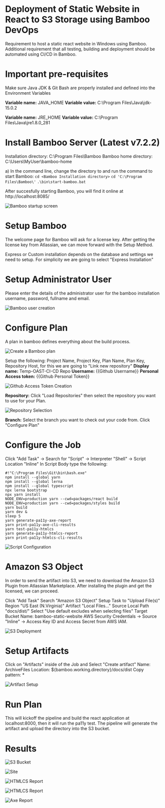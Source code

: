 # Deployment of Static Website in React to S3 Storage using Bamboo DevOps

Requirement to host a static react website in Windows using Bamboo. Additional requirement that all testing, building and deployment should be automated using CI/CD in Bamboo.

# Important pre-requisites

Make sure Java JDK & Git Bash are properly installed and defined into the Environment Variables

**Variable name:** JAVA_HOME
**Variable value:** C:\Program Files\Java\jdk-15.0.2

**Variable name:** JRE_HOME
**Variable value:** C:\Program Files\Java\jre1.8.0_281

# Install Bamboo Server (Latest v7.2.2)

Installation directory: C:\Program Files\Bamboo
Bamboo home directory: C:\Users\MyUser\bamboo-home

a) In the command line, change the directory to <Installation Directory> and run the command to start Bamboo:
`cd <Bamboo Installation directory>`
`cd 'C:\Program Files\Bamboo\'`
`.\bin\start-bamboo.bat`

After succesfully starting Bamboo, you will find it online at http://localhost:8085/

![Bamboo startup screen](./bamboo/bamboo_installation_1.png)

# Setup Bamboo

The welcome page for Bamboo will ask for a license key.
After getting the license key from Atlassian, we can move forward with the Setup Method.

Express or Custom installation depends on the database and settings we need to setup.
For simplicity we are going to select "Express Installation"

# Setup Administrator User

Please enter the details of the administrator user for the bamboo installation
username, password, fullname and email.

![Bamboo user creation](./bamboo/bamboo_installation_2.png)

# Configure Plan

A plan in bamboo defines everything about the build process.

![Create a Bamboo plan](./bamboo/bamboo_installation_3.png)

Setup the following:
Project Name, Project Key, Plan Name, Plan Key, Repository Host, for this we are going to "Link new repository"
**Display name:** Temp-OAST-CI-CD Repo
**Username:** {{Github Username}}
**Personal Access token:** {{Github Personal Token}}

![Github Access Token Creation](./bamboo/bamboo_installation_4.png)

**Repository:** Click "Load Repositories" then select the repository you want to use for your Plan.

![Repository Selection](./bamboo/bamboo_installation_5.png)

**Branch:** Select the branch you want to check out your code from.
Click "Configure Plan"

# Configure the Job

Click "Add Task" -> Search for "Script" -> Interpreter "Shell" -> Script Location "Inline"
In Script Body type the following:

```
#!"C:\Program Files\Git\bin\bash.exe"
npm install --global yarn
npm install --global lerna
npm install --global typescript
npx lerna bootstrap
npx yarn install
NODE_ENV=production yarn --cwd=packages/react build
NODE_ENV=production yarn --cwd=packages/styles build
yarn build
yarn dev &
sleep 5
yarn generate-pa11y-axe-report
yarn print-pa11y-axe-cli-results
yarn test-pa11y-htmlcs
yarn generate-pa11y-htmlcs-report
yarn print-pa11y-htmlcs-cli-results
```

![Script Configuration](./bamboo/bamboo_installation_6.png)

# Amazon S3 Object

In order to send the artifact into S3, we need to download the Amazon S3 Plugin from Atlassian Marketplace.
After installing the plugin and get the licensed, we can proceed.

Click "Add Task"
Search "Amazon S3 Object"
Setup Task to "Upload File(s)"
Region "US East (N.Virginia)"
Artifact "Local Files..."
Source Local Path "docs/dist/"
Select "Use default excludes when selecting files"
Target Bucket Name: bamboo-static-website
AWS Security Credentials -> Source "Inline" -> Access Key ID and Access Secret from AWS IAM.

![S3 Deployment](./bamboo/bamboo_installation_7.png)

# Setup Artifacts

Click on "Artifacts" inside of the Job and Select "Create artifact"
Name: ArchiveFiles
Location: \${bamboo.working.directory}/docs/dist
Copy pattern: \*

![Artifact Setup](./bamboo/bamboo_installation_8.png)

# Run Plan

This will kickoff the pipeline and build the react application at localhost:8000, then it will run the pa11y test.
The pipeline will generate the artifact and upload the directory into the S3 bucket.

# Results

![S3 Bucket](./bamboo/bamboo_installation_9.png)

![Site](./bamboo/bamboo_installation_10.png)

![HTMLCS Report](./bamboo/bamboo_installation_11.png)

![HTMLCS Report](./bamboo/bamboo_installation_11.png)

![Axe Report](./bamboo/bamboo_installation_12.png)

<!-- **Important** package.json change all the yarn commands to bash in order to run. -->
